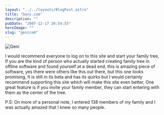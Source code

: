 ```yaml
---
layout: "../../layouts/BlogPost.astro"
title: "Geni.com"
description: ""
pubDate: "2007-12-17 20:54:55"
heroImage: ""
slug: "genicom"
---
```


![Geni](http://geni1-mhcache-com-myheritage.netdna-ssl.com/images/logo_tag.png)

I would recommend everyone to log on to this site and start your family tree, If you are the kind of person who actually started creating family tree in offline software and found yourself at a dead end, this is amazing piece of software, yes there were others like this out there, but this one looks promising, It is still in its beta and has its quirks but I would certainly recommend supporting this site which will make this site even better, One great feature is if you invite your family member, they can start entering with them as the center of the tree.

P.S: On more of a personal note, I entered 138 members of my family and I was actually amazed that I knew so many people.
